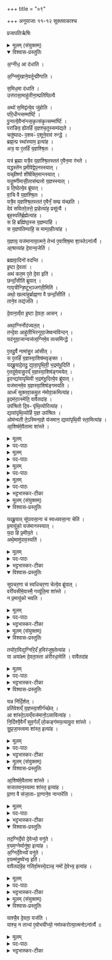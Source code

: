 +++
title = "०९"

+++
अनूयाजाः ११-१२ सूक्तवाकाश्च

प्रजापतिर्ऋषिः
<details><summary>मूलम् (संयुक्तम्)</summary>

अ॒ग्नीध॒ आ द॑धात्य॒ग्निमु॑खाने॒वर्तून्प्री॑णाति स॒मिध॒मा द॑धा॒त्युत्त॑रासा॒माहु॑तीना॒म्प्रति॑ष्ठित्या॒ अथो॑ स॒मिद्व॑त्ये॒व जु॑होति परि॒धीन्त्सम्मा॑र्ष्टि पु॒नात्ये॒वैना॑न्त्स॒कृत्स॑कृ॒त्सम्मा॑र्ष्टि॒ परा॑ङिव॒ ह्ये॑तर्हि॑ य॒ज्ञश्च॒तुस्सम्प॑द्यते॒ चतु॑ष्पादᳶ प॒शवᳶ॑ प॒शूने॒वाव॑ रुन्द्धे॒ ब्रह्म॒न्प्र स्था॑स्याम॒ इत्या॒हात्र॒ वा ए॒तर्हि॑ य॒ज्ञश्श्रि॒तः [49]   यत्र॑ ब्र॒ह्मा यत्रै॒व य॒ज्ञश्श्रि॒तस्तत॑ ए॒वैन॒मा र॑भते॒ यद्धस्ते॑न प्र॒मीवे॑द्वेप॒नस्स्या॒द्यच्छी॒र्ष्णा शी॑र्षक्ति॒मान्त्स्या॒द्यत्तू॒ष्णीमासी॒तास॑म्प्रत्तो य॒ज्ञस्स्या॒त्प्र ति॒ष्ठेत्ये॒व ब्रू॑याद्वा॒चि वै य॒ज्ञश्श्रि॒तो यत्रै॒व य॒ज्ञश्श्रि॒तस्तत॑ ए॒वैनँ॒ सम्प्र य॑च्छति॒ देव॑ सवितरे॒तत्ते॒ प्र [50]  आ॒हेत्या॑ह॒ प्रसू॑त्यै॒ बृह॒स्पति॑र्ब्र॒ह्मेत्या॑ह॒ स हि ब्रह्मि॑ष्ठ॒स्स य॒ज्ञम्पा॑हि॒ स य॒ज्ञप॑तिम्पाहि॒ स माम्पा॒हीत्या॑ह य॒ज्ञाय॒ यज॑मानाया॒त्मने॒ तेभ्य॑ ए॒वाशिष॒मा शा॒स्तेऽना॑र्त्या आ॒श्राव्या॑ह दे॒वान्य॒जेति॑ ब्रह्मवा॒दिनो॑ वदन्ती॒ष्टा दे॒वता॒ अथ॑ कत॒म ए॒ते दे॒वा इति॒ छन्दाँ॒सीति॑ ब्रूयाद्गाय॒त्रीन्त्रि॒ष्टुभ॑म् [51]  
जग॑ती॒मित्यथो॒ खल्वा॑हुर्ब्राह्म॒णा वै छन्दाँ॒सीति॒ ताने॒व तद्य॑जति दे॒वाना॒व्ँवा इ॒ष्टा दे॒वता॒ आस॒न्नथा॒ग्निर्नोद॑ज्वल॒त्तन्दे॒वा आहु॑तीभिरनूया॒जेष्वन्व॑विन्द॒न्यद॑नूया॒जान्यज॑त्य॒ग्निमे॒व तत्समि॑न्द्ध ए॒तदु॒र्वै नामा॑सु॒र आ॑सी॒त्स ए॒तर्हि॑ य॒ज्ञस्या॒शिष॑मवृङ्क्त॒ यद्ब्रू॒यादे॒तत् [52]  
उ॒ द्या॒वा॒पृ॒थि॒वी॒ भ॒द्रम॑भू॒दित्ये॒तदु॑मे॒वासु॒रय्ँ य॒ज्ञस्या॒शिष॑ङ्गमयेदि॒दन्द्या॑वापृथिवी भ॒द्रम॑भू॒दित्ये॒व ब्रू॑या॒द्यज॑मानमे॒व य॒ज्ञस्या॒शिष॑ङ्गमय॒त्यार्ध्म॑ सूक्तवा॒कमु॒त न॑मोवा॒कमित्या॑हे॒दम॑रा॒त्स्मेति॒ वावैतदा॒होप॑श्रितो दि॒वᳶ पृ॑थि॒व्योरित्या॑ह॒ द्यावा॑पृथि॒व्योर्हि य॒ज्ञ उप॑श्रित॒ ओम॑न्वती ते॒ऽस्मिन्य॒ज्ञे य॑जमान॒ द्यावा॑पृथि॒वी [53]  
स्ता॒मित्या॑हा॒शिष॑मे॒वैतामा शा॑स्ते
</details>

<details open><summary>विश्वास-प्रस्तुतिः</summary>

अ॒ग्नीध॒ आ द॑धाति ।  

अ॒ग्निमु॑खाने॒वर्तून्प्री॑णाति ।  

स॒मिध॒मा द॑धाति ।  
उत्त॑रासा॒माहु॑तीना॒म्प्रति॑ष्ठित्यै

अथो॑ स॒मिद्व॑त्ये॒व जु॑होति ।  
परि॒धीन्त्सम्मा॑र्ष्टि  ।  
पु॒नात्ये॒वैना॑न्त्स॒कृत्स॑कृ॒त्सम्मा॑र्ष्टि ।  
परा॑ङिव॒ ह्ये॑तर्हि॑ य॒ज्ञश्च॒तुस्सम्प॑द्यते ।  
चतु॑ष्पादᳶ प॒शवᳶ॑ प॒शूने॒वाव॑ रुन्द्धे ।  
ब्रह्म॒न्प्र स्था॑स्याम॒ इत्या॑ह ।  
अत्र॒ वा ए॒तर्हि॑ य॒ज्ञश्श्रि॒तः ।   

यत्र॑ ब्र॒ह्मा यत्रै॒व य॒ज्ञश्श्रि॒तस्तत॑ ए॒वैन॒मा र॑भते ।  
यद्धस्ते॑न प्र॒मीवे॑द्वेप॒नस्स्यात् ।  
यच्छी॒र्ष्णा शी॑र्षक्ति॒मान्त्स्यात् ।  
यत्तू॒ष्णीमासी॒तास॑म्प्रत्तो य॒ज्ञस्स्यात् ।  
प्र ति॒ष्ठेत्ये॒व ब्रू॑यात् ।  
वा॒चि वै य॒ज्ञश्श्रि॒तः ।  
यत्रै॒व य॒ज्ञश्श्रि॒तस्तत॑ ए॒वैनँ॒ सम्प्र य॑च्छति ।   
देव॑ सवितरे॒तत्ते॒ प्रा॒हेत्या॑ह॒ प्रसू॑त्यै ।  
बृह॒स्पति॑र्ब्र॒ह्मेत्या॑ह ।  
स हि ब्रह्मि॑ष्ठ॒स्स य॒ज्ञम्पा॑हि ।  
स य॒ज्ञप॑तिम्पाहि॒ स माम्पा॒हीत्या॑ह ।   

य॒ज्ञाय॒ यज॑मानाया॒त्मने॒ तेभ्य॑ ए॒वाशिष॒मा शा॒स्तेऽना॑र्त्यै ।   
आ॒श्राव्या॑ह दे॒वान्य॒जेति॑ ।  


ब्रह्मवा॒दिनो॑ वदन्ति ।  
इ॒ष्टा दे॒वताः॑ ।  
अथ॑ कत॒म ए॒ते दे॒वा इति॑ ।   
छन्दाँ॒सीति॑ ब्रूयात् ।   
गाय॒त्रीन्त्रि॒ष्टुभ॒ञ्जग॑ती॒मिति॑ ।   
अथो॒ खल्वा॑हुर्ब्राह्म॒णा वै छन्दाँ॒सीति॑ ।  
ताने॒व तद्य॑जति ।  

दे॒वाना॒व्ँवा इ॒ष्टा दे॒वता॒ आसन् ।  

अथा॒ग्निर्नोद॑ज्वल॒त् ।  
तन्दे॒वा आहु॑तीभिरनूया॒जेष्वन्व॑विन्दन् ।  
यद॑नूया॒जान्यज॑त्य॒ग्निमे॒व तत्समि॑न्द्धे ।  

ए॒तदु॒र्वै नामा॑सु॒र आ॑सीत् ।  
स ए॒तर्हि॑ य॒ज्ञस्या॒शिष॑मवृङ्क्त ।  
यद्ब्रू॒यादे॒तदु॒ द्या॒वा॒पृ॒थि॒वी॒ भ॒द्रम॑भू॒दिति॑ ।  
ए॒तदु॑मे॒वासु॒रय्ँ य॒ज्ञस्या॒शिष॑ङ्गमयेत् ।  
इ॒दन्द्या॑वापृथिवी भ॒द्रम॑भू॒दित्ये॒व ब्रू॑यात् ।  
यज॑मानमे॒व य॒ज्ञस्या॒शिष॑ङ्गमयति ।   
आर्ध्म॑ सूक्तवा॒कमु॒त न॑मोवा॒कमित्या॑ह।  
इ॒दम॑रा॒त्स्मेति॒ वावैतदा॑ह ।   
उप॑श्रितो दि॒वᳶ पृ॑थि॒व्योरित्या॑ह ।  
द्यावा॑पृथि॒व्योर्हि य॒ज्ञ उप॑श्रितः ।  
ओम॑न्वती ते॒ऽस्मिन्य॒ज्ञे य॑जमान॒ द्यावा॑पृथि॒वी स्ता॒मित्या॑ह ।  
आ॒शिष॑मे॒वैतामा शा॑स्ते ।  
</details>

<details><summary>मूलम्</summary>

अ॒ग्नीध॒ आ द॑धाति ।  

अ॒ग्निमु॑खाने॒वर्तून्प्री॑णाति ।  

स॒मिध॒मा द॑धाति ।  
उत्त॑रासा॒माहु॑तीना॒म्प्रति॑ष्ठित्यै

अथो॑ स॒मिद्व॑त्ये॒व जु॑होति ।  
परि॒धीन्त्सम्मा॑र्ष्टि  ।  
पु॒नात्ये॒वैना॑न्त्स॒कृत्स॑कृ॒त्सम्मा॑र्ष्टि ।  
परा॑ङिव॒ ह्ये॑तर्हि॑ य॒ज्ञश्च॒तुस्सम्प॑द्यते ।  
चतु॑ष्पादᳶ प॒शवᳶ॑ प॒शूने॒वाव॑ रुन्द्धे ।  
ब्रह्म॒न्प्र स्था॑स्याम॒ इत्या॑ह ।  
अत्र॒ वा ए॒तर्हि॑ य॒ज्ञश्श्रि॒तः ।   
</details>

<details><summary>पद-पाठः</summary>

अ॒ग्नीध॒ इत्य॑ग्नि-इधे॑ । एति॑ । द॒धा॒ति॒ ।   
अ॒ग्निमु॑खा॒नित्य॒ग्नि-मु॒खा॒न् । ए॒व । ऋ॒तून् । प्री॒णा॒ति॒ ।

स॒मिध॒मिति॑ सम्-इध॑म् । एति॑ । द॒धा॒ति॒ ।  
उत्त॑रासा॒मित्युत्-त॒रा॒सा॒म् । आहु॑तीना॒मित्या-हु॒ती॒ना॒म् । प्रति॑ष्ठित्या॒ इति॒ प्रति॑-स्थि॒त्यै॒ ।  

अथो॒ इति॑ । स॒मिद्व॒तीति॑ स॒मित्-व॒ति॒ । ए॒व । जु॒हो॒ति॒ ।

प॒रि॒धीनिति॑ परि-धीन् । समिति॑ । मा॒र्ष्टि॒ ।  
पु॒नाति॑ । ए॒व । ए॒ना॒न् । स॒कृत्स॑कृ॒दिति॑ स॒कृत्-स॒कृ॒त् । समिति॑ । मा॒र्ष्टि॒ ।   

पराङ्॑ । इ॒व॒ । हि । ए॒तर्हि॑ । य॒ज्ञः ।   
च॒तुः । समिति॑ । प॒द्य॒ते॒ । चतु॑ष्पाद॒ इति॒ चतुः॑-पा॒दः॒ । प॒शवः॑ । प॒शून् । ए॒व । अवेति॑ । रु॒न्द्धे॒ ।   

ब्रह्म॑न् । प्रेति॑ । स्था॒स्या॒मः॒ । इति॑ । आ॒ह॒ ।   

अत्र॑ । वै । ए॒तर्हि॑ । य॒ज्ञः । श्रि॒तः ।  
</details>


<details><summary>मूलम्</summary>

यत्र॑ ब्र॒ह्मा यत्रै॒व य॒ज्ञश्श्रि॒तस्तत॑ ए॒वैन॒मा र॑भते ।  
यद्धस्ते॑न प्र॒मीवे॑द्वेप॒नस्स्यात् ।  
यच्छी॒र्ष्णा शी॑र्षक्ति॒मान्त्स्यात् ।  
यत्तू॒ष्णीमासी॒तास॑म्प्रत्तो य॒ज्ञस्स्यात् ।  
प्र ति॒ष्ठेत्ये॒व ब्रू॑यात् ।  
वा॒चि वै य॒ज्ञश्श्रि॒तः ।  
यत्रै॒व य॒ज्ञश्श्रि॒तस्तत॑ ए॒वैनँ॒ सम्प्र य॑च्छति ।   
देव॑ सवितरे॒तत्ते॒ प्रा॒हेत्या॑ह॒ प्रसू॑त्यै ।  
बृह॒स्पति॑र्ब्र॒ह्मेत्या॑ह ।  
स हि ब्रह्मि॑ष्ठ॒स्स य॒ज्ञम्पा॑हि ।  
स य॒ज्ञप॑तिम्पाहि॒ स माम्पा॒हीत्या॑ह ।   

य॒ज्ञाय॒ यज॑मानाया॒त्मने॒ तेभ्य॑ ए॒वाशिष॒मा शा॒स्तेऽना॑र्त्यै ।   
आ॒श्राव्या॑ह दे॒वान्य॒जेति॑ । 
</details>

<details><summary>पद-पाठः</summary>

यत्र॑ । ब्र॒ह्मा । यत्र॑ । ए॒व । य॒ज्ञः । श्रि॒तः । ततः॑ । ए॒व । ए॒न॒म् । एति॑ । र॒भ॒ते॒ ।

यत् । हस्ते॑न । प्र॒मीवे॒दिति॑ प्र-मीवे॑त् । वे॒प॒नः । स्या॒त् ।   

यत् । शी॒र्ष्णा । शी॒र्ष॒क्ति॒मानिति॑ शीर्षक्ति-मान् । स्या॒त् ।   

यत् ।  तू॒ष्णीम् । आसी॑त । अस॑म्प्रत्त॒ इत्यस॑म्-प्र॒त्तः॒ । य॒ज्ञः । स्या॒त् ।

प्रेति॑ । ति॒ष्ठ॒ । इति॑ । ए॒व । ब्रू॒या॒त् ।   
वा॒चि । वै । य॒ज्ञः । श्रि॒तः ।   
यत्र॑ । ए॒व । य॒ज्ञः । श्रि॒तः । ततः॑ । ए॒व । ए॒न॒म् । सम् । प्रेति॑ । य॒च्छ॒ति॒ ।   

देव॑ । स॒वि॒तः॒ । ए॒तत् । ते॒ । प्रेति॑ । । आ॒ह॒ । इति॑ । आ॒ह॒ । प्रसू॑त्या॒ इति॒ प्र-सू॒त्यै॒ ।

बृह॒स्पतिः॑ । ब्र॒ह्मा । इति॑ । आ॒ह॒ ।  

सः । हि । ब्रह्मि॑ष्ठः ।  

सः । य॒ज्ञम् । पा॒हि॒ ।   
सः । य॒ज्ञप॑ति॒मिति॑ य॒ज्ञ-प॒ति॒म् । पा॒हि॒ ।   
सः । माम् । पा॒हि॒ । इति॑ । आ॒ह॒ ।   
य॒ज्ञाय॑ । यज॑मानाय । आ॒त्मने॑ । तेभ्यः॑ । ए॒व । आ॒शिष॒मित्या॑-शिष॑म् । एति॑ ।  

शा॒स्ते॒ । अना॑र्त्यै ।  
आ॒श्राव्येत्या॑-श्राव्य॑ । आ॒ह॒ ।  
दे॒वान् । य॒ज॒ । इति॑ । 

</details>

<details><summary>मूलम्</summary>

ब्रह्मवा॒दिनो॑ वदन्ति ।  
इ॒ष्टा दे॒वताः॑ ।  
अथ॑ कत॒म ए॒ते दे॒वा इति॑ ।   
छन्दाँ॒सीति॑ ब्रूयात् ।   
गाय॒त्रीन्त्रि॒ष्टुभ॒ञ्जग॑ती॒मिति॑ ।   
अथो॒ खल्वा॑हुर्ब्राह्म॒णा वै छन्दाँ॒सीति॑ ।  
ताने॒व तद्य॑जति ।  
</details>

<details><summary>पद-पाठः</summary>

ब्र॒ह्म॒वा॒दिन॒ इति॑ ब्रह्म-वा॒दिनः॑ । व॒द॒न्ति॒ ।  

इ॒ष्टाः । दे॒वताः॑ ।   
अथ॑ । क॒त॒मे । ए॒ते । दे॒वाः । इति॑ ।   

छन्दाँ॑सि । इति॑ । ब्रू॒या॒त् ।   
गा॒य॒त्रीम् । त्रि॒ष्टुभ॑म् । जग॑तीम् । इति॑ ।

अथो॒ इति॑ । खलु॑ । आ॒हुः॒ ।  

ब्रा॒ह्म॒णाः । वै । छन्दाँ॑सि । इति॑ ।     
तान् । ए॒व । तत् । य॒ज॒ति॒ ।   
</details>


<details><summary>मूलम्</summary>

दे॒वाना॒व्ँवा इ॒ष्टा दे॒वता॒ आसन् ।  
अथा॒ग्निर्नोद॑ज्वल॒त् ।  
तन्दे॒वा आहु॑तीभिरनूया॒जेष्वन्व॑विन्दन् ।  
यद॑नूया॒जान्यज॑त्य॒ग्निमे॒व तत्समि॑न्द्धे ।  

ए॒तदु॒र्वै नामा॑सु॒र आ॑सीत् ।  
स ए॒तर्हि॑ य॒ज्ञस्या॒शिष॑मवृङ्क्त ।  
यद्ब्रू॒यादे॒तदु॒ द्या॒वा॒पृ॒थि॒वी॒ भ॒द्रम॑भू॒दिति॑ ।  
ए॒तदु॑मे॒वासु॒रय्ँ य॒ज्ञस्या॒शिष॑ङ्गमयेत् ।  
इ॒दन्द्या॑वापृथिवी भ॒द्रम॑भू॒दित्ये॒व ब्रू॑यात् ।  
यज॑मानमे॒व य॒ज्ञस्या॒शिष॑ङ्गमयति ।   
आर्ध्म॑ सूक्तवा॒कमु॒त न॑मोवा॒कमित्या॑ह।  
इ॒दम॑रा॒त्स्मेति॒ वावैतदा॑ह ।   
उप॑श्रितो दि॒वᳶ पृ॑थि॒व्योरित्या॑ह ।  
द्यावा॑पृथि॒व्योर्हि य॒ज्ञ उप॑श्रितः ।  
ओम॑न्वती ते॒ऽस्मिन्य॒ज्ञे य॑जमान॒ द्यावा॑पृथि॒वी स्ता॒मित्या॑ह ।  
आ॒शिष॑मे॒वैतामा शा॑स्ते ।  
</details>

<details><summary>पद-पाठः</summary>

दे॒वाना॑म् । वै । इ॒ष्टाः । दे॒वताः॑ । आस॑न् ।   

अथ॑ । अ॒ग्निः । न । उदिति॑ । अ॒ज्व॒ल॒त् ।     
 तम् । दे॒वाः । आहु॑तीभि॒रित्या-हु॒ती॒भिः॒ । अ॒नू॒या॒जेष्वित्य॑नु-या॒जेषु॑ । अन्विति॑ । अ॒वि॒न्द॒न् ।     

यत् । अ॒नू॒या॒जानित्य॑नु-या॒जान् । यज॑ति ।  
अ॒ग्निम् । ए॒व । तत् । समिति॑ । इ॒न्द्धे॒ ।     

ए॒तदुः॑ । वै । नाम॑ । आ॒सु॒रः । आ॒सी॒त् ।  
सः । ए॒तर्हि॑ । य॒ज्ञस्य॑ । आ॒शिष॒मित्या॑-शिष॑म् । अ॒वृ॒ङ्क्त॒ ।   

यत् । ब्रू॒यात् । ए॒तत् । उ॒ । द्या॒वा॒पृ॒थि॒वी॒ इति॑ द्यावा-पृ॒थि॒वी॒ । भ॒द्रम् । अ॒भू॒त् । इति॑ ।    

ए॒तदु॑म् । ए॒व । आ॒सु॒रम् । य॒ज्ञस्य॑ । आ॒शिष॒मित्या॑-शिष॑म् । ग॒म॒ये॒त् ।   

इ॒दम् । द्या॒वा॒पृ॒थि॒वी॒ इति॑ द्यावा-पृ॒थि॒वी॒ । भ॒द्रम् । अ॒भू॒त् । इति॑ । ए॒व । ब्रू॒या॒त् ।     

यज॑मानम् । ए॒व । य॒ज्ञस्य॑ । आ॒शिष॒मित्या॑-शिष॑म् । ग॒म॒य॒ति॒ ।   

आर्ध्म॑ । सू॒क्त॒वा॒कमिति॑ सूक्त-वा॒कम् । उ॒त । न॒मो॒वा॒कमिति॑ नमः-वा॒कम् । इति॑ । आ॒ह॒ ।   

इ॒दम् । अ॒रा॒त्स्म॒ । इति॑ । वाव । ए॒तत् । आ॒ह॒ ।     
 उप॑श्रित॒ इत्युप॑-श्रि॒तः॒ । दि॒वः । पृ॒थि॒व्योः । इति॑ । आ॒ह॒ । द्यावा॑पृथि॒व्योरिति॒ द्यावा॑-पृ॒थि॒व्योः । हि । य॒ज्ञः । उप॑श्रित॒ इत्युप॑-श्रि॒तः॒ ।   

ओम॑न्वती॒ इत्योम॑न्न्-व॒ती॒ । ते॒ । अ॒स्मिन् । य॒ज्ञे । य॒ज॒मा॒न॒ । द्यावा॑पृथि॒वी इति॒ द्यावा॑-पृ॒थि॒वी । 
। स्ता॒म् । इति॑ । आ॒ह॒ ।   

आ॒शिष॒मित्या॑-शिष॑म् । ए॒व । ए॒ताम् । एति॑ । शा॒स्ते॒ ।
</details>



<details><summary>भट्टभास्कर-टीका</summary>

1अग्नीध इति ॥ आग्नीध्रभागविधिः । ऋतून् कालस्य प्रवर्तकान् अग्निसहितान् प्रीणयति । फिडन्तोदात्तत्वम् ॥
</details>

<details><summary>मूलम् (संयुक्तम्)</summary>

यद्ब्रू॒यात्सू॑पावसा॒ना च॑ स्वध्यवसा॒ना चेति॑ प्र॒मायु॑को॒ यज॑मानस्स्याद्य॒दा हि प्र॒मीय॒तेऽथे॒मामु॑पाव॒स्यति॑ सूपचर॒णा च॑ स्वधिचर॒णा चेत्ये॒व ब्रू॑या॒द्वरी॑यसीमे॒वास्मै॒ गव्यू॑ति॒मा शा॑स्ते॒ न प्र॒मायु॑को भवति
</details>

<details open><summary>विश्वास-प्रस्तुतिः</summary>

यद्ब्रू॒यात्  सू॑पावसा॒ना च॑ स्वध्यवसा॒ना चेति॑ ।  
प्र॒मायु॑को॒ यज॑मानस्स्यात् ।  
य॒दा हि प्र॒मीय॒ते ।  
अथे॒मामु॑पाव॒स्यति॑ ।  
</details>

<details><summary>मूलम्</summary>

यद्ब्रू॒यात्  सू॑पावसा॒ना च॑ स्वध्यवसा॒ना चेति॑ ।  
प्र॒मायु॑को॒ यज॑मानस्स्यात् ।  
य॒दा हि प्र॒मीय॒ते ।  
अथे॒मामु॑पाव॒स्यति॑ ।  
</details>

<details><summary>पद-पाठः</summary>

यत् । ब्रू॒यात् । सू॒पा॒व॒सा॒नेति॑ सु-उ॒पा॒व॒सा॒ना । च॒ । स्व॒ध्य॒व॒सा॒नेति॑ सु-अ॒ध्य॒व॒सा॒ना । च॒ । इति॑ ।   
प्र॒मायु॑क॒ इति॑ प्र-मायु॑कः । यज॑मानः । स्यात् ।  
य॒दा । हि । प्र॒मीय॑त॒ इति॑ प्र-मीय॑ते ।  
अथ॑ । इ॒माम् । उ॒पा॒व॒स्यतीत्यु॑प-अ॒व॒स्यति॑ ।  

</details>


<details><summary>भट्टभास्कर-टीका</summary>

2यदा हीत्यादि ॥ मृत्युभिः पृथिवीमुपेत्यावस्यतीति ।
</details>

<details open><summary>विश्वास-प्रस्तुतिः</summary>

सूपचर॒णा च॑ स्वधिचर॒णा चेत्ये॒व ब्रू॑यात् ।   
वरी॑यसीमे॒वास्मै॒ गव्यू॑ति॒मा शा॑स्ते ।  
न प्र॒मायु॑को भवति ।  
</details>

<details><summary>मूलम्</summary>

सूपचर॒णा च॑ स्वधिचर॒णा चेत्ये॒व ब्रू॑यात् ।   
वरी॑यसीमे॒वास्मै॒ गव्यू॑ति॒मा शा॑स्ते ।  
न प्र॒मायु॑को भवति ।  
</details>

<details><summary>पद-पाठः</summary>

सू॒प॒च॒र॒णेति॑ सु-उ॒प॒च॒र॒णा । च॒ । स्व॒धि॒च॒र॒णेति॑ सु-अ॒धि॒च॒र॒णा । च॒ । इति॑ । ए॒व । ब्रू॒या॒त् ।   

वरी॑यसीम् । ए॒व । अ॒स्मै॒ । गव्यू॑तिम् । एति॑ । शा॒स्ते॒ ।   
न । प्र॒मायु॑क॒ इति॑ प्र-मायु॑कः । भ॒व॒ति॒
</details>


<details><summary>भट्टभास्कर-टीका</summary>

एवमिदं शाखान्तरीयं पाठं निन्दित्वा पाठान्तरं दर्शयति । **सूपचरणा चेत्यादि**। सुष्ठु इमामुपेत्य चरन्ति जन्तव इति **सूपचरणा** पृथिवी । सुष्ठु इमामधिरुह्य चरन्तीति **स्वधित्ररणा** द्यौः । 'छन्दसि गत्यर्थेभ्यः' इति युच्, बहुव्रीहिर्वा ।   
**वरीयसीम्** उरुतरां **गव्यूतिं** गवां सुखसञ्चारस्थानं द्यावापृथिव्यात्मकं यजमानायाशास्ते । 'गोर्यूतौ छन्दसि' इत्यवादेशः । 'ऊतियूति' इति क्तिनि यूतिशब्दो निपातितः । विकृतत्वान्नावगृह्यते ॥
</details>

<details><summary>मूलम् (संयुक्तम्)</summary>

तयो॑रा॒विद्य॒ग्निरि॒दँ ह॒विर॑जुष॒तेत्या॑ह॒ या अया॑क्ष्म [54]  दे॒वता॒स्ता अ॑रीरधा॒मेति॒ वावैतदा॑ह॒ यन्न नि॑र्दि॒शेत्प्रति॑वेशय्ँ य॒ज्ञस्या॒शीर्ग॑च्छे॒दा शा॑स्ते॒ऽयय्ँयज॑मानो॒ऽसावित्या॑ह नि॒र्दिश्यै॒वैनँ॑ सुव॒र्गल्ँ लो॒कङ्ग॑मय॒त्यायु॒रा शा॑स्ते सुप्रजा॒स्त्वमा शा॑स्त॒ इत्या॑ह
</details>

<details open><summary>विश्वास-प्रस्तुतिः</summary>

तयो॑रा॒विद्य॒ग्निरि॒दँ ह॒विर॑जुष॒तेत्या॑ह ।  
या अया॑क्ष्म दे॒वता॒स्ता अ॑रीरधा॒मेति॑ ।
वावैतदा॑ह 
</details>

<details><summary>मूलम्</summary>

तयो॑रा॒विद्य॒ग्निरि॒दँ ह॒विर॑जुष॒तेत्या॑ह ।  
या अया॑क्ष्म दे॒वता॒स्ता अ॑रीरधा॒मेति॑ ।
वावैतदा॑ह 
</details>

<details><summary>पद-पाठः</summary>

तयोः॑ । आ॒विदीत्या॑-विदि॑ । अ॒ग्निः । इ॒दम् । ह॒विः । अ॒जु॒ष॒त॒ । इति॑ । आ॒ह॒ ।  
याः । अया॑क्ष्म ।   । दे॒वताः॑ । ताः । अ॒री॒र॒धा॒म॒ । इति॑ । 
वाव । ए॒तत् । आ॒ह॒ ।
</details>

<details><summary>भट्टभास्कर-टीका</summary>

3तयोराविदीत्यादि ॥ **तयोः** द्यावापृथिव्योः **आविदि** आभिमुख्येन लाभे सति अग्निरिदं हविः **अजुषत** असेवत, आत्मीयं च महत्तेजः **अवीवृधत** अवर्जयत् । **ज्यायः** प्रशस्तं च **अकृत** कृतवान् । यस्मादेवमग्न्यादिका देवता अयाक्ष्म इष्टवन्तो वयं ता अरीरधाम, तेजःप्रभृतिभिश्च समृद्धा वयम् अकार्ष्मेति ।
</details>

<details open><summary>विश्वास-प्रस्तुतिः</summary>

यन्न नि॑र्दि॒शेत् ।  
प्रति॑वेशय्ँ य॒ज्ञस्या॒शीर्ग॑च्छेत् ।  
आ शा॑स्ते॒ऽयय्ँयज॑मानो॒ऽसावित्या॑ह ।  
नि॒र्दिश्यै॒वैनँ॑ सुव॒र्गल्ँ लो॒कङ्ग॑मय॒त्यायु॒रा शा॑स्ते ।   
सु॒प्र॒जा॒स्त्वमा शा॑स्त॒ इत्या॑ह ।  
</details>

<details><summary>मूलम्</summary>

वावैतदा॑ह यन्न नि॑र्दि॒शेत् ।  
प्रति॑वेशय्ँ य॒ज्ञस्या॒शीर्ग॑च्छेत् ।  
आ शा॑स्ते॒ऽयय्ँयज॑मानो॒ऽसावित्या॑ह ।  
नि॒र्दिश्यै॒वैनँ॑ सुव॒र्गल्ँ लो॒कङ्ग॑मय॒त्यायु॒रा शा॑स्ते ।   
सु॒प्र॒जा॒स्त्वमा शा॑स्त॒ इत्या॑ह ।  
</details>

<details><summary>पद-पाठः</summary>

यत् । न । नि॒र्दि॒शेदिति॑ निः-दि॒शेत् ।   
प्रति॑वेश॒मिति॒ प्रति॑-वे॒श॒म् । य॒ज्ञस्य॑ । आ॒शीरित्या॑-शीः । ग॒च्छे॒त् ।

एति॑ । शा॒स्ते॒ । अ॒यम् । यज॑मानः । अ॒सौ । इति॑ । आ॒ह॒ ।   
नि॒र्दिश्येति॑ निः-दिश्य॑ । ए॒व । ए॒न॒म् । सु॒व॒र्गमिति॑ सुवः-गम् । लो॒कम् । ग॒म॒य॒ति॒ ।   
आयुः॑ । एति॑ । शा॒स्ते॒ ।  

सु॒प्र॒जा॒स्त्वमिति॑ सुप्रजाः-त्वम् । एति॑ । शा॒स्ते॒ । इति॑ । आ॒ह॒ ।  
</details>

<details><summary>भट्टभास्कर-टीका</summary>

एतदस्य मन्त्रभागप्रतिपाद्यमिति दर्शयति । **यन्नेति ।** एतन्नामा अयं यजमान आशास्ते इति यदि विशिष्टं न निर्दिश्येत तदा यज्ञस्याशीः आशासनीयमायुरादिकं यज्ञफलं प्रतिवेशं पार्श्वस्थं यं कंचित् गच्छेत्, तस्मादयं भवदत्तशर्मा यजमान इति निर्दिश्य एवमेव स्वर्गं गमयतीति आयुरादि दिव्यधामपर्यन्तं विश्वं प्रियं प्रापयतीति यावत् ॥
</details>

<details><summary>मूलम् (संयुक्तम्)</summary>

आ॒शिष॑मे॒वैतामा शा॑स्ते सजातवन॒स्यामा शा॑स्त॒ इत्या॑ह प्रा॒णा वै स॑जा॒ताᳶ प्रा॒णाने॒व [55]  
नान्तरे॑ति॒ तद॒ग्निर्दे॒वो दे॒वेभ्यो॒ वन॑ते व॒यम॒ग्नेर्मानु॑षा॒ इत्या॑हा॒ग्निर्दे॒वेभ्यो॑ वनु॒ते व॒यम्म॑नु॒ष्ये॑भ्य॒ इति॒ वावैतदा॑हे॒ह गति॑र्वा॒मस्ये॒दञ्च॒ नमो॑ दे॒वेभ्य॒ इत्या॑ह
</details>

<details open><summary>विश्वास-प्रस्तुतिः</summary>

आ॒शिष॑मे॒वैतामा शा॑स्ते ।  
सजातवन॒स्यामा शा॑स्त॒ इत्या॑ह ।  
प्रा॒णा वै स॑जा॒ताᳶ प्रा॒णाने॒व  नान्तरे॑ति ।  
</details>

<details><summary>मूलम्</summary>

आ॒शिष॑मे॒वैतामा शा॑स्ते ।  
सजातवन॒स्यामा शा॑स्त॒ इत्या॑ह ।  
प्रा॒णा वै स॑जा॒ताᳶ प्रा॒णाने॒व  नान्तरे॑ति ।  
</details>

<details><summary>पद-पाठः</summary>


आ॒शिष॒मित्या॑-शिष॑म् । ए॒व । ए॒ताम् । एति॑ । शा॒स्ते॒ ।   

स॒जा॒त॒व॒न॒स्यामिति॑ सजात-व॒न॒स्याम् । एति॑ । शा॒स्ते॒ । इति॑ । आ॒ह॒ ।  
प्रा॒णा इति॑ प्र-अ॒नाः । वै । स॒जा॒ता इति॑ स-जा॒ताः । प्रा॒णानिति॑ प्र-अ॒नान् । ए॒व । । न । अ॒न्तः । ए॒ति॒ ।
</details>

<details><summary>भट्टभास्कर-टीका</summary>

4आशिषमेवैतामिति ॥ प्रसिद्धपदार्थके पदे इत्यर्थः । **प्राणा वै सजाता इति ।** समानजन्मानः प्राणा_ **सजाताः** तेषां वनस्याशासनात् प्राणा अनन्तरिता अनिष्टा भवन्ति ।   
</details>

<details open><summary>विश्वास-प्रस्तुतिः</summary>

तद॒ग्निर्दे॒वो दे॒वेभ्यो॒  वनु॑ते ।   
व॒यम॒ग्नेर्मानु॑षा॒ इत्या॑ह ।  
अ॒ग्निर्दे॒वेभ्यो॑ वनु॑ते ।  
व॒यम्म॑नु॒ष्ये॑भ्य॒ इति॑।  
वावैतदा॑हे॒ह गति॑र्वा॒मस्ये॒दञ्च॒ नमो॑ दे॒वेभ्य॒ इत्या॑ह ।  
</details>

<details><summary>मूलम्</summary>

तद॒ग्निर्दे॒वो दे॒वेभ्यो॒  वनु॑ते ।   
व॒यम॒ग्नेर्मानु॑षा॒ इत्या॑ह ।  
अ॒ग्निर्दे॒वेभ्यो॑ वनु॑ते ।  
व॒यम्म॑नु॒ष्ये॑भ्य॒ इति॑।  
वावैतदा॑हे॒ह गति॑र्वा॒मस्ये॒दञ्च॒ नमो॑ दे॒वेभ्य॒ इत्या॑ह ।  
</details>

<details><summary>पद-पाठः</summary>

तत् । अ॒ग्निः । दे॒वः । दे॒वेभ्यः॑ । वन॑ते ।   
व॒यम् । अ॒ग्नेः । मानु॑षाः । इति॑ । आ॒ह॒ ।   
अ॒ग्निः । दे॒वेभ्यः॑ । व॒नु॒ते ।   
व॒यम् । म॒नु॒ष्ये॑भ्यः । इति॑ ।  
वाव । ए॒तत् । आ॒ह॒ ।
इ॒ह । गतिः॑ । वा॒मस्य॑ । इ॒दम् । च॒ । नमः॑ । दे॒वेभ्यः॑ । इति॑ । आ॒ह॒ ।   
</details>

<details><summary>भट्टभास्कर-टीका</summary>

तदग्निर्देव इत्यादि । तदाशासनीयं अग्निस्स्वयं देवस्सन् देवेभ्यो देवसकाशाद्वा **वनते** अस्मै यजमानाय दातुमुपादत्ते दिव्यात् भोगान् अस्मादुत्पादयति ।  

वयं तु मनुष्यास्सन्तो मनुष्येभ्यो मानुषान् भोगान् यजमानार्थं वनुमः अग्नेरस्यैव प्रसादादित्येषोर्थः प्रतिपादयितुं अत्राभिप्रेत इति दर्शयितुं मनुष्येभ इति पदोपस्कारेण व्याचष्टे ।

अथ यदि विज्ञायते अग्निर्देवेभ्यो वनुते वयमग्नेस्सकाशादिति तदा एतावति प्रतिपिपादयिषिते देवो मनुष्यानिति पदद्वयोपपादनमकिञ्चित्करं स्यात् ॥
</details>

<details><summary>मूलम् (संयुक्तम्)</summary>

याश्चै॒व दे॒वता॒ यज॑ति॒ याश्च॒ न ताभ्य॑ ए॒वोभयी॑भ्यो॒ नम॑स्करोत्या॒त्मनोऽना॑र्त्यै ॥ [56]
इति द्वितीये षष्ठे नवमोनुवाकः ॥  
</details>

<details open><summary>विश्वास-प्रस्तुतिः</summary>

याश्चै॒व दे॒वता॒ यज॑ति ।  
याश्च॒ न ताभ्य॑ ए॒वोभयी॑भ्यो॒ नम॑स्करोत्या॒त्मनोऽना॑र्त्यै ॥   
</details>

<details><summary>मूलम्</summary>

याश्चै॒व दे॒वता॒ यज॑ति ।  
याश्च॒ न ताभ्य॑ ए॒वोभयी॑भ्यो॒ नम॑स्करोत्या॒त्मनोऽना॑र्त्यै ॥ 
इति द्वितीये षष्ठे नवमोनुवाकः ॥    
</details>
<details><summary>पद-पाठः</summary>

याः । च॒ । ए॒व । दे॒वताः॑ । यज॑ति ।  
याः । च॒ । न । ताभ्यः॑ । ए॒व । उ॒भयी॑भ्यः । नमः॑ । क॒रो॒ति॒ ।  आ॒त्मनः॑ । अना॑र्त्यै ॥  
इति द्वितीये षष्ठे नवमोनुवाकः ॥  
</details>

<details><summary>भट्टभास्कर-टीका</summary>

5याश्चैवेत्यादि ॥ गतम् । प्रस्तराख्यमन्नं सर्वेभ्यो देवेभ्यः क्रियत इति । अनिष्टा देवता आर्तिमस्य नोत्पादयन्ति ॥

इति द्वितीये षष्ठे नवमोनुवाकः ॥  
</details>
